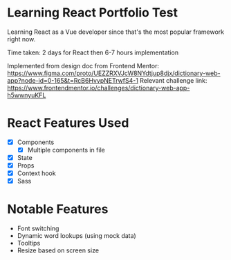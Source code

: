 # Learning React Portfolio Test

Learning React as a Vue developer since that's the most popular framework right now.

Time taken: 2 days for React then 6-7 hours implementation

Implemented from design doc from Frontend Mentor: https://www.figma.com/proto/UEZZRXVJcW8NYdtjup8djx/dictionary-web-app?node-id=0-165&t=RcB6HvvpNETrwfS4-1
Relevant challenge link: https://www.frontendmentor.io/challenges/dictionary-web-app-h5wwnyuKFL

# React Features Used

- [x] Components
  - [x] Multiple components in file
- [x] State
- [x] Props
- [x] Context hook
- [x] Sass

# Notable Features

- Font switching
- Dynamic word lookups (using mock data)
- Tooltips
- Resize based on screen size
